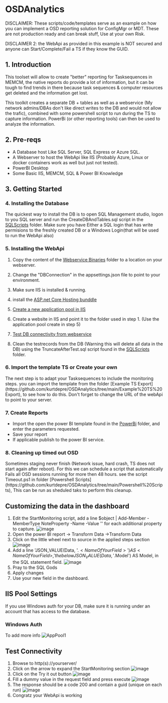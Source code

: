 # OSDAnalytics

DISCLAIMER: These scripts/code/templates serve as an example on how you can implement a OSD reporting solution for ConfigMgr or MDT. These are not production ready and can break stuff, Use at your own Risk.

DISCLAIMER 2: the WebApi as provided in this example is NOT secured and anyone can Start/Complete/Fail a TS if they know the GUID.

## 1. Introduction

This toolset will allow to create "better" reporting for Tasksequences in MEMCM, the native reports do provide a lot of information, but it can be tough to find trends in there because task sequences & computer resources get deleted and the information get lost.

This toolkit creates a separate DB + tables as well as a webservice (My network admins/DBAs don't like direct writes to the DB and would not allow the trafic), combined with some powershell script to run during the TS to capture information.
PowerBi (or other reporting tools) can then be used to analyze the information.

## 2. Pre-reqs

  - A Database host Like SQL Server, SQL Express or Azure SQL.
  - A Webserver to host the WebApi like IIS (Probably Azure, Linux or docker containers work as well but just not tested).
  - PowerBI Desktop
  - Some Basic IIS, MEMCM, SQL & Power BI Knowledge

## 3. Getting Started

### 4. Installing the Database

The quickest way to install the DB is to open SQL Management studio, logon to you SQL server and run the CreateDBAndTables.sql script in the [SQLScripts](https://github.com/kurtdepre/OSDAnalytics/tree/main/SQLScripts) folder. 
Make sure you have Either a SQL login that has write permisions to the freshly created DB or a Windows Login(that will be used to run the WebApi also)

### 5. Installing the WebApi

1. Copy the content of the [Webservice Binaries](https://github.com/kurtdepre/OSDAnalytics/tree/main/WebService%20Binaries) folder to a location on your webserver.
2. Change the "DBConnection" in the appsettings.json file to point to your environment.
3. Make sure IIS is installed & running.
4. install the [ASP.net Core Hosting bunddle](https://dotnet.microsoft.com/en-us/download/dotnet/thank-you/runtime-aspnetcore-6.0.2-windows-hosting-bundle-installer)
5. [Create a new application pool in IIS](iis-pool-settings) 

6. Create a website in IIS and point it to the folder used in step 1. (Use the application pool create in step 5)
7. [Test DB connectivity from webservice](#test-connectivity)
8. Clean the testrecords from the DB (Warning this will delete all data in the DB) using the TruncateAfterTest.sql script found in the [SQLScripts](https://github.com/kurtdepre/OSDAnalytics/tree/main/SQLScripts) folder. 


### 6. Import the template TS or Create your own

<Todo Add more info>
The next step is to adapt your Tasksequences to include the monitoring steps.
you can import the template from the folder [Example TS Export](https://github.com/kurtdepre/OSDAnalytics/tree/main/Example%20TS%20Export), to see how to do this.
Don't forget to change the URL of the webApi to point to your server.

### 7. Create Reports
  
- Import the open the power BI template found in the [PowerBi](https://github.com/kurtdepre/OSDAnalytics/tree/main/PowerBI) folder, and enter the parameters requested.
- Save your report
- If applicable publish to the power BI service.

### 8. Cleaning up timed out OSD 
  
<TO add more info>
Sometimes staging never finish (Network issue, hard crash, TS does not start again after reboot). For this we can schedule a script that automatically Fails all OSD sessions running for more then 48 hours.
see the script Timeout.ps1 in folder [Powershell Scripts](https://github.com/kurtdepre/OSDAnalytics/tree/main/Powershell%20Scripts), This can be run as sheduled taks to perform this cleanup.

## Customizing the data in the dashboard

1. Edit the StartMonitoring script, add a line $object | Add-Member -MemberType NoteProperty -Name <NameOfyourField> -Value '<ValueOfYourField>' for each additional property to capture.
  ![image](https://user-images.githubusercontent.com/56970265/154999634-6b88eda4-836b-4611-abbc-1dd5e99ac5a7.png)
2. Open the power BI report -> Transform Data ->Transform Data
3. Click on the little wheel next to source in the applied steps section
![image](https://user-images.githubusercontent.com/56970265/154997769-6ea297ee-9782-485c-8655-433b1c20585b.png)
4. Add a line 'JSON_VALUE(Data, '$.<NameOfYourField>') AS <NameOfYourField>,' the below JSON_VALUE(Data, '$.Model') AS Model, in the SQL statement field.
![image](https://user-images.githubusercontent.com/56970265/154998204-378766a8-eefa-4fc2-b8e0-47879a7673b1.png)
5. Pray to the SQL Gods
6. Apply changes
7. Use your new field in the dashboard.

## IIS Pool Settings
  
If you use Windows auth for your DB, make sure it is running under an account that has access to the database.
### Windows Auth
To add more info
![AppPool1](https://user-images.githubusercontent.com/56970265/155001788-fa49a405-654c-45c2-bb80-a2c0ef803377.PNG)

## Test Connectivity
  
1. Browse to http(s)://yourserver/
2. Click on the arrow to expand the StartMonitoring section
  ![image](https://user-images.githubusercontent.com/56970265/155000052-55bdec7b-3342-4ba6-92ee-ce64fc1cebbc.png)
3. Click on the Try it out button
  ![image](https://user-images.githubusercontent.com/56970265/155000190-c6074cfc-addc-44bd-a868-2ee311365f83.png)
4. Fill a dummy value in the request field and press execute
  ![image](https://user-images.githubusercontent.com/56970265/155000319-0f021193-dc92-4c59-a8a5-08076837bd65.png)
5. The response should be a code 200 and contain a guid (unique on each run)
  ![image](https://user-images.githubusercontent.com/56970265/155000496-b8f4cd53-da55-45de-ad8a-5e6b26445355.png)
6. Congratz your WebApi is working
  
  
  
  

